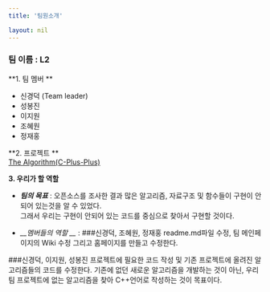 ```yaml
---
title: '팀원소개'

layout: nil
---
```


### 팀 이름 : L2

**1. 팀 멤버 **
   - 신경덕 (Team leader)  
   - 성봉진 
   - 이지원
   - 조혜원
   - 정재홍

**2. 프로젝트 ** <br>
      [The Algorithm(C-Plus-Plus)](https://github.com/TheAlgorithms/C-Plus-Plus)
    
**3. 우리가 할 역할** <br>
- *__팀의 목표__* : 오픈소스를 조사한 결과 많은 알고리즘, 자료구조 및 함수들이 구현이 안되어 있는것을 알 수 있었다. <br>
그래서 우리는 구현이 안되어 있는 코드를 중심으로 찾아서 구현할 것이다.

- *__멤버들의 역할 __* : 
###신경덕, 조혜원, 정재홍
readme.md파일 수정, 팀 메인페이지의 Wiki 수정 그리고 홈페이지를 만들고 수정한다.

###신경덕, 이지원, 성봉진
프로젝트에 필요한 코드 작성 및 기존 프로젝트에 올려진 알고리즘들의 코드를 수정한다. 기존에 없던 새로운 알고리즘을 개발하는 것이 아닌, 우리팀 프로젝트에 없는 알고리즘을 찾아 C++언어로 작성하는 것이 목표이다.


